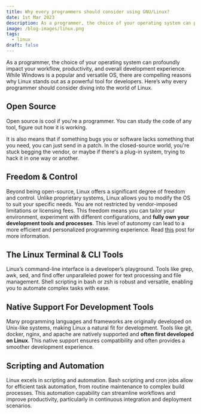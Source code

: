 ```yaml
---
title: Why every programmers should consider using GNU/Linux?
date: 1st Mar 2023
description: As a programmer, the choice of your operating system can profoundly impact your workflow, productivity, and overall development experience...
image: /blog-images/linux.png
tags:
  - linux
draft: false
---
```


As a programmer, the choice of your operating system can profoundly impact your workflow, productivity, and overall development experience. While Windows is a popular and versatile OS, there are compelling reasons why Linux stands out as a powerful tool for developers. Here’s why every programmer should consider diving into the world of Linux.

## Open Source

Open source is cool if you're a programmer. You can study the code of any tool, figure out how it is working.

It is also means that if something bugs you or software lacks something that you need, you can just send in a patch. In the closed-source world, you're stuck begging the vendor, or maybe if there's a plug-in system, trying to hack it in one way or another.

## Freedom & Control

Beyond being open-source, Linux offers a significant degree of freedom and control. Unlike proprietary systems, Linux allows you to modify the OS to suit your specific needs. You are not restricted by vendor-imposed limitations or licensing fees. This freedom means you can tailor your environment, experiment with different configurations, and **fully own your development tools and processes**. This level of autonomy can lead to a more efficient and personalized programming experience. Read [this](https://www.gnu.org/philosophy/free-sw.en.html) post for more information.

## The Linux Terminal & CLI Tools

Linux’s command-line interface is a developer’s playground. Tools like grep, awk, sed, and find offer unparalleled power for text processing and file management. Shell scripting in bash or zsh is robust and versatile, enabling you to automate complex tasks with ease.

## Native Support For Development Tools

Many programming languages and frameworks are originally developed on Unix-like systems, making Linux a natural fit for development. Tools like git, docker, nginx, and apache are natively supported and **often first developed on Linux**. This native support ensures compatibility and often provides a smoother development experience.

## Scripting and Automation

Linux excels in scripting and automation. Bash scripting and cron jobs allow for efficient task automation, from routine maintenance to complex build processes. This automation capability can streamline workflows and improve productivity, particularly in continuous integration and deployment scenarios.
